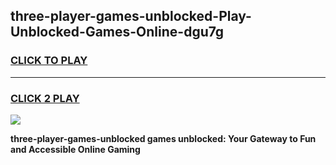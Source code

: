 
## three-player-games-unblocked-Play-Unblocked-Games-Online-dgu7g
<h3>
<a href="https://premium76.site?title=three-player-games-unblocked&ref=25A">CLICK TO PLAY</a></h3>
<hr>

<h3>
<a href="https://premium76.site?title=three-player-games-unblocked&ref=25A">CLICK 2 PLAY</a>
  
</h3>

<a href="https://premium76.site?title=three-player-games-unblocked&ref=25A"><img src="https://clearcache.store/games.png"></a>


**three-player-games-unblocked games unblocked: Your Gateway to Fun and Accessible Online Gaming**
